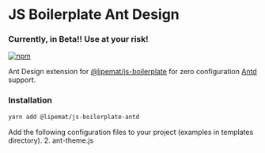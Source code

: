 # JS Boilerplate Ant Design

### Currently, in Beta!! Use at your risk!

<p>
<a href="https://www.npmjs.com/package/@lipemat/js-boilerplate-antd">
<img alt="npm" src="https://img.shields.io/npm/v/@lipemat/js-boilerplate-antd.svg">
</a>
</p>


Ant Design extension for [@lipemat/js-boilerplate](https://github.com/lipemat/js-boilerplate) for zero configuration [Antd](https://ant.design) support.

### Installation
```bash
yarn add @lipemat/js-boilerplate-antd
```
Add the following configuration files to your project (examples in templates directory).
2. ant-theme.js
